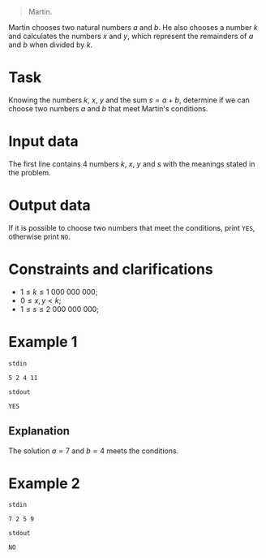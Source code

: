 >Martin.

Martin chooses two natural numbers $a$ and $b$. He also chooses a number $k$ and calculates the numbers $x$ and $y$, which represent the remainders of $a$ and $b$ when divided by $k$.

# Task

Knowing the numbers $k$, $x$, $y$ and the sum $s = a+b$, determine if we can choose two numbers $a$ and $b$ that meet Martin's conditions.

# Input data

The first line contains 4 numbers $k$, $x$, $y$ and $s$ with the meanings stated in the problem.

# Output data

If it is possible to choose two numbers that meet the conditions, print `YES`, otherwise print `NO`.

# Constraints and clarifications

* $1 \leq k \leq 1 \ 000 \ 000 \ 000$;
* $0 \leq x, y < k$;
* $1 \leq s \leq 2 \ 000 \ 000 \ 000$;

# Example 1

`stdin`
```
5 2 4 11
```

`stdout`
```
YES
```

## Explanation

The solution $a=7$ and $b=4$ meets the conditions.

# Example 2

`stdin`
```
7 2 5 9
```

`stdout`
```
NO
```